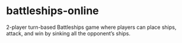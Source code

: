 # battleships-online
2-player turn-based Battleships game where players can place ships, attack, and win by sinking all the opponent’s ships.
